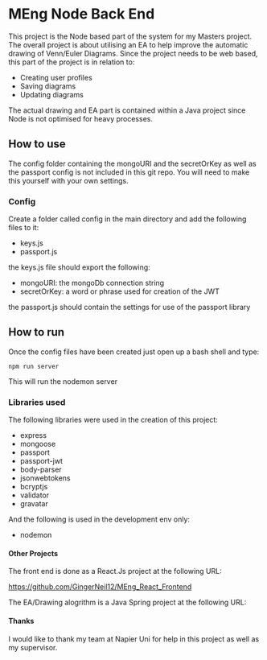 # MEng Node Back End

This project is the Node based part of the system for my Masters project. The overall project is about utilising an EA to help improve the automatic drawing of Venn/Euler Diagrams. 
Since the project needs to be web based, this part of the project is in relation to:
* Creating user profiles
* Saving diagrams
* Updating diagrams

The actual drawing and EA part is contained within a Java project since Node is not optimised for heavy processes. 

## How to use

The config folder containing the mongoURI and the secretOrKey as well as the passport config is not included in this git repo. You will need to make this yourself with your own settings. 

### Config

Create a folder called config in the main directory and add the following files to it:
* keys.js
* passport.js

the keys.js file should export the following:
* mongoURI: the mongoDb connection string
* secretOrKey: a word or phrase used for creation of the JWT

the passport.js should contain the settings for use of the passport library

## How to run

Once the config files have been created just open up a bash shell and type:
```
npm run server
```

This will run the nodemon server

### Libraries used

The following libraries were used in the creation of this project:
* express
* mongoose
* passport
* passport-jwt
* body-parser
* jsonwebtokens
* bcryptjs
* validator
* gravatar

And the following is used in the development env only:
* nodemon

#### Other Projects

The front end is done as a React.Js project at the following URL:

https://github.com/GingerNeil12/MEng_React_Frontend

The EA/Drawing alogrithm is a Java Spring project at the following URL:

#### Thanks

I would like to thank my team at Napier Uni for help in this project as well as my supervisor.
